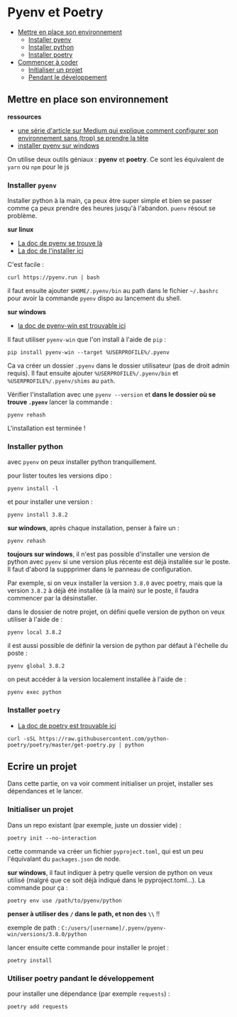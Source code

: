 # Pyenv et Poetry

- [Mettre en place son environnement](#mettre-en-place-son-environnement)
    - [Installer pyenv](#installer-pyenv)
    - [Installer python](#installer-python)
    - [Installer poetry](#installer-poetry)
- [Commencer à coder](#ecrire-un-projet)
    - [Initialiser un projet](#initialiser-un-projet)
    - [Pendant le développement](#utiliser-poetry-pandant-le-dveloppement)


## Mettre en place son environnement

**ressources**

- [une série d'article sur Medium qui explique comment configurer son environnement sans (trop) se prendre la tête](https://medium.com/@cjolowicz/hypermodern-python-d44485d9d769)
- [installer pyenv sur windows](https://github.com/pyenv-win/pyenv-win)

On utilise deux outils géniaux : **pyenv** et **poetry**.
Ce sont les équivalent de `yarn` ou `npm` pour le js


### Installer `pyenv`

Installer python à la main, ça peux être super simple et bien se passer comme ça peux prendre des heures jusqu'à l'abandon.
`puenv` résout se problème.

**sur linux**

- [La doc de pyenv se trouve là](https://github.com/pyenv/pyenv)
- [La doc de l'installer ici](https://github.com/pyenv/pyenv-installer)

C'est facile :
````shell script
curl https://pyenv.run | bash
````
il faut ensuite ajouter ``$HOME/.pyenv/bin`` au path dans le fichier ``~/.bashrc`` pour avoir la commande ``pyenv``
dispo au lancement du shell.

**sur windows**

- [la doc de pyenv-win est trouvable ici](https://github.com/pyenv-win/pyenv-win)

Il faut utiliser ``pyenv-win`` que l'on install à l'aide de `pip` :
````shell script
pip install pyenv-win --target %USERPROFILE%/.pyenv
````

Ca va créer un dossier ``.pyenv`` dans le dossier utilisateur (pas de droit admin requis). 
Il faut ensuite ajouter ``%USERPROFILE%/.pyenv/bin`` et ``%USERPROFILE%/.pyenv/shims`` au `path`.

Vérifier l'installation avec une ``pyenv --version`` et **dans le dossier où se trouve `.pyenv`** 
lancer la commande :
````shell script
pyenv rehash
````

L'installation est terminée !

### Installer python

avec ``pyenv`` on peux installer python tranquillement.

pour lister toutes les versions dipo :
````shell script
pyenv install -l
````

et pour installer une version :
````shell script
pyenv install 3.8.2
````

**sur windows**, après chaque installation, penser à faire un :
````shell script
pyenv rehash
````

**toujours sur windows**, il n'est pas possible d'installer une version de python avec ``pyenv``
si une version plus récente est déjà installée sur le poste. Il faut d'abord la suppprimer 
dans le panneau de configuration.

Par exemple, si on veux installer la version ``3.8.0`` avec poetry, mais que la version `3.8.2`
à déjà été installée (à la main) sur le poste, il faudra commencer par la désinstaller.

dans le dossier de notre projet, on défini quelle version de python on veux utiliser à l'aide de :
````shell script
pyenv local 3.8.2
````

il est aussi possible de définir la version de python par défaut à l'échelle du poste :
````shell script
pyenv global 3.8.2
````

on peut accéder à la version localement installée à l'aide de :
````shell script
pyenv exec python
````

### Installer `poetry`

- [La doc de poetry est trouvable ici](https://python-poetry.org/docs/)

````shell script
curl -sSL https://raw.githubusercontent.com/python-poetry/poetry/master/get-poetry.py | python
````


## Ecrire un projet

Dans cette partie, on va voir comment initialiser un projet, installer ses dépendances et 
le lancer.

### Initialiser un projet

Dans un repo existant (par exemple, juste un dossier vide) :
````shell script
poetry init --no-interaction
````

cette commande va créer un fichier ``pyproject.toml``, qui est un peu l'équivalant du
``packages.json`` de node.

**sur windows**, il faut indiquer à petry quelle version de python on veux utilisé (malgré que ce
soit déjà indiqué dans le pyproject.toml...). La commande pour ça :
````shell script
poetry env use /path/to/pyenv/python
````

**penser à utiliser des ``/`` dans le path, et non des `\\`** !!

exemple de path : ``C:/users/[username]/.pyenv/pyenv-win/versions/3.8.0/python``

lancer ensuite cette commande pour installer le projet :
````shell script
poetry install
````

### Utiliser poetry pandant le développement

pour installer une dépendance (par exemple `requests`) :
````shell script
poetry add requests
````

